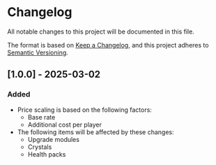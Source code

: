 # Changelog

All notable changes to this project will be documented in this file.

The format is based on [Keep a Changelog](https://keepachangelog.com/en/1.1.0/),
and this project adheres to [Semantic Versioning](https://semver.org/spec/v2.0.0.html).

## [1.0.0] - 2025-03-02

### Added

- Price scaling is based on the following factors:
    - Base rate
    - Additional cost per player
- The following items will be affected by these changes:
    - Upgrade modules
    - Crystals
    - Health packs